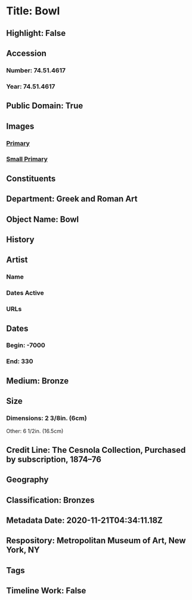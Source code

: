 # Title: Bowl
## Highlight: False
## Accession
### Number: 74.51.4617
### Year: 74.51.4617
## Public Domain: True
## Images
### [Primary](https://images.metmuseum.org/CRDImages/gr/original/DP9012.jpg)
### [Small Primary](https://images.metmuseum.org/CRDImages/gr/web-large/DP9012.jpg)
## Constituents
## Department: Greek and Roman Art
## Object Name: Bowl
## History
## Artist
### Name
### Dates Active
### URLs
## Dates
### Begin: -7000
### End: 330
## Medium: Bronze
## Size
### Dimensions: 2 3/8in. (6cm)
Other: 6 1/2in. (16.5cm)
## Credit Line: The Cesnola Collection, Purchased by subscription, 1874–76
## Geography
## Classification: Bronzes
## Metadata Date: 2020-11-21T04:34:11.18Z
## Respository: Metropolitan Museum of Art, New York, NY
## Tags
## Timeline Work: False